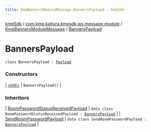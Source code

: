 ```yaml
---
title: KmeBannersModuleMessage.BannersPayload - kmeSdk
---
```


[kmeSdk](../../../index.html) / [com.kme.kaltura.kmesdk.ws.message.module](../../index.html) / [KmeBannersModuleMessage](../index.html) / [BannersPayload](./index.html)

# BannersPayload

`class BannersPayload : `[`Payload`](../../../com.kme.kaltura.kmesdk.ws.message/-kme-message/-payload/index.html)

### Constructors

| [&lt;init&gt;](-init-.html) | `BannersPayload()` |

### Inheritors

| [RoomPasswordStatusReceivedPayload](../-room-password-status-received-payload/index.html) | `data class RoomPasswordStatusReceivedPayload : `[`BannersPayload`](./index.html) |
| [SendRoomPasswordPayload](../-send-room-password-payload/index.html) | `data class SendRoomPasswordPayload : `[`BannersPayload`](./index.html) |

